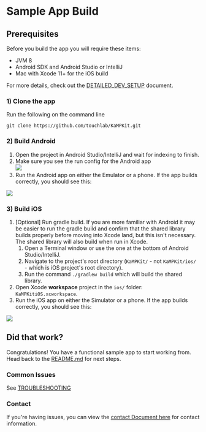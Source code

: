 # Sample App Build

## Prerequisites
Before you build the app you will require these items:

* JVM 8
* Android SDK and Android Studio or IntelliJ
* Mac with Xcode 11+ for the iOS build

For more details, check out the [DETAILED_DEV_SETUP](DETAILED_DEV_SETUP.md) document.

### 1) Clone the app
Run the following on the command line
```
git clone https://github.com/touchlab/KaMPKit.git
```

### 2) Build Android
1. Open the project in Android Studio/IntelliJ and wait for indexing to finish.
2. Make sure you see the run config for the Android app                    
![](runconfig.png)
3. Run the Android app on either the Emulator or a phone. If the app builds correctly, you should see this:

![](Screenshots/kampScreenshotAndroid.png)

### 3) Build iOS

1. [Optional] Run gradle build. If you are more familiar with Android it may be easier to run the gradle build and confirm that the shared library builds properly before moving into Xcode land, but this isn't necessary. The shared library will also build when run in Xcode.
   1. Open a Terminal window or use the one at the bottom of Android Studio/IntelliJ. 
   2. Navigate to the project's root directory (`KaMPKit/` - not `KaMPKit/ios/` - which is iOS project's root directory). 
   3. Run the command `./gradlew build` which will build the shared library.
2. Open Xcode **workspace** project in the `ios/` folder: `KaMPKitiOS.xcworkspace`.
3. Run the iOS app on either the Simulator or a phone. If the app builds correctly, you should see this:

![](Screenshots/kampScreenshotiOS.png)

## Did that work?

Congratulations! You have a functional sample app to start working from. Head back to the [README.md](../README.md#Sanity-Check) for next steps.

### Common Issues

See [TROUBLESHOOTING](TROUBLESHOOTING.md)

### Contact

If you're having issues, you can view the [contact Document here](https://github.com/touchlab/KaMPKit/blob/master/CONTACT_US.md) for contact information.
